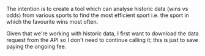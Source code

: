 The intention is to create a tool which can analyse historic data (wins vs odds) from various sports to find the most efficient sport
i.e. the sport in which the favourite wins most often.

Given that we're working with historic data, I first want to download the data request from the API so I don't need to continue calling it; this is just to save paying the ongoing fee.
